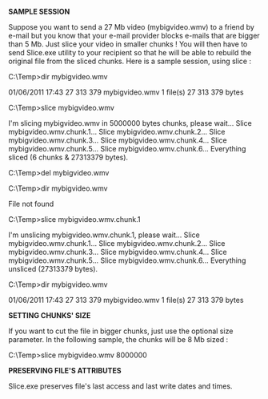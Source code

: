 **SAMPLE SESSION**

Suppose you want to send a 27 Mb video (mybigvideo.wmv) to a friend by e-mail but you know that your e-mail provider blocks e-mails that are bigger than 5 Mb. Just slice your video in smaller chunks !
You will then have to send Slice.exe utility to your recipient so that he will be able to rebuild the original file from the sliced chunks.
Here is a sample session, using slice :

C:\Temp>dir mybigvideo.wmv

01/06/2011  17:43           27 313 379 mybigvideo.wmv
               1 file(s)          27 313 379 bytes

C:\Temp>slice mybigvideo.wmv

I'm slicing mybigvideo.wmv in 5000000 bytes chunks, please wait...
Slice mybigvideo.wmv.chunk.1...
Slice mybigvideo.wmv.chunk.2...
Slice mybigvideo.wmv.chunk.3...
Slice mybigvideo.wmv.chunk.4...
Slice mybigvideo.wmv.chunk.5...
Slice mybigvideo.wmv.chunk.6...
Everything sliced (6 chunks & 27313379 bytes).

C:\Temp>del mybigvideo.wmv

C:\Temp>dir mybigvideo.wmv

File not found

C:\Temp>slice mybigvideo.wmv.chunk.1

I'm unslicing mybigvideo.wmv.chunk.1, please wait...
Slice mybigvideo.wmv.chunk.1...
Slice mybigvideo.wmv.chunk.2...
Slice mybigvideo.wmv.chunk.3...
Slice mybigvideo.wmv.chunk.4...
Slice mybigvideo.wmv.chunk.5...
Slice mybigvideo.wmv.chunk.6...
Everything unsliced (27313379 bytes).

C:\Temp>dir mybigvideo.wmv

01/06/2011  17:43           27 313 379 mybigvideo.wmv
               1 file(s)          27 313 379 bytes

**SETTING CHUNKS' SIZE**

If you want to cut the file in bigger chunks, just use the optional size parameter.
In the following sample, the chunks will be 8 Mb sized :

C:\Temp>slice mybigvideo.wmv 8000000

**PRESERVING FILE'S ATTRIBUTES**

Slice.exe preserves file's last access and last write dates and times.